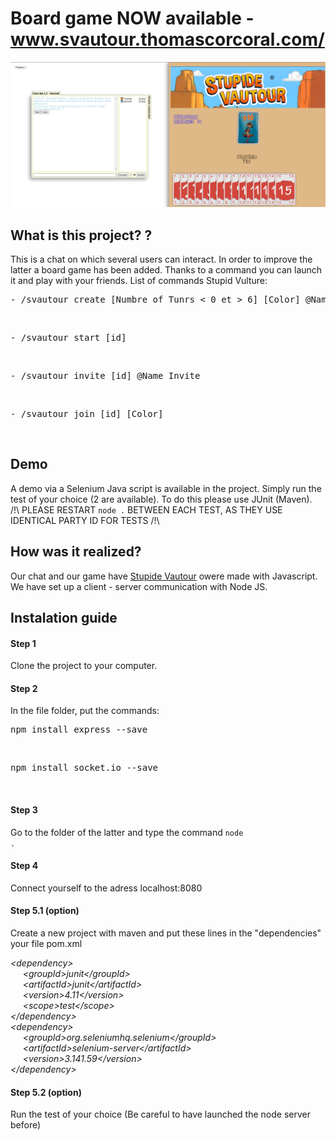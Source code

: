 # Board game NOW available - www.svautour.thomascorcoral.com/
![Preview](https://github.com/ThomasCorcoral/chat_stupide_vautour/blob/master/svautour.png)


## What is this project? ?
This is a chat on which several users can interact. In order to improve the latter a board game has been added. Thanks to a command you can launch it and play with your friends.
List of commands Stupid Vulture:<br>
<pre>- /svautour create [Numbre of Tunrs < 0 et > 6] [Color] @Name_Invite ...</pre><br>
<pre>- /svautour start [id]</pre><br>
<pre>- /svautour invite [id] @Name_Invite</pre><br>
<pre>- /svautour join [id] [Color]</pre><br>

## Demo

A demo via a Selenium Java script is available in the project. Simply run the test of your choice (2 are available). To do this please use JUnit (Maven).<br>
/!\ PLEASE RESTART `node .` BETWEEN EACH TEST, AS THEY USE IDENTICAL PARTY ID FOR TESTS /!\

## How was it realized?

Our chat and our game have <a href="https://www.didacto.com/10-ans-et-/1731-stupide-vautour-3421272408320.html" title="Stupide Vautour">Stupide Vautour</a> owere made with Javascript. We have set up a client - server communication with Node JS.

## Instalation guide

#### Step 1

Clone the project to your computer.

#### Step 2

In the file folder, put the commands:
<pre>npm install express --save</pre><br>
<pre>npm install socket.io --save</pre><br>

#### Step 3

Go to the folder of the latter and type the command <code>node .</code>

#### Step 4

Connect yourself to the adress localhost:8080

#### Step 5.1 (option)

Create a new project with maven and put these lines in the "dependencies" your file pom.xml<br>

_\<dependency> <br>
&nbsp;&nbsp;&nbsp;&nbsp;&nbsp;\<groupId>junit\</groupId> <br>
&nbsp;&nbsp;&nbsp;&nbsp;&nbsp;\<artifactId>junit\</artifactId> <br>
&nbsp;&nbsp;&nbsp;&nbsp;&nbsp;\<version>4.11\</version> <br>
&nbsp;&nbsp;&nbsp;&nbsp;&nbsp;\<scope>test\</scope> <br>
\</dependency> <br>
\<dependency> <br>
&nbsp;&nbsp;&nbsp;&nbsp;&nbsp;\<groupId>org.seleniumhq.selenium\</groupId> <br>
&nbsp;&nbsp;&nbsp;&nbsp;&nbsp;\<artifactId>selenium-server\</artifactId> <br>
&nbsp;&nbsp;&nbsp;&nbsp;&nbsp;\<version>3.141.59\</version> <br>
\</dependency> <br>_

 
#### Step 5.2 (option)

Run the test of your choice (Be careful to have launched the node server before)
